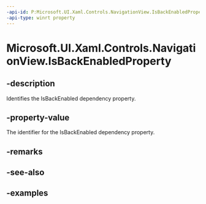 ```yaml
---
-api-id: P:Microsoft.UI.Xaml.Controls.NavigationView.IsBackEnabledProperty
-api-type: winrt property
---
```


<!-- Property syntax.
public DependencyProperty IsBackEnabledProperty { get; }
-->

# Microsoft.UI.Xaml.Controls.NavigationView.IsBackEnabledProperty

## -description

Identifies the IsBackEnabled dependency property.

## -property-value

The identifier for the IsBackEnabled dependency property.

## -remarks

## -see-also

## -examples

